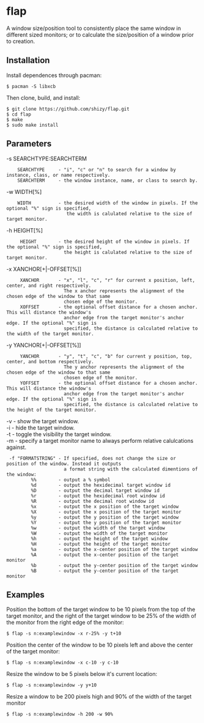 # flap

A window size/position tool to consistently place the same window in different sized monitors; or to calculate the size/position of a window prior to creation.

## Installation

Install dependences through pacman:

```
$ pacman -S libxcb
```

Then clone, build, and install:

```
$ git clone https://github.com/shizy/flap.git
$ cd flap
$ make
$ sudo make install
```

## Parameters

-s SEARCHTYPE:SEARCHTERM
```
    SEARCHTYPE     - "i", "c" or "n" to search for a window by instance, class, or name respectively.
    SEARCHTERM     - the window instance, name, or class to search by.
```
 -w WIDTH[%]
```
    WIDTH          - the desired width of the window in pixels. If the optional "%" sign is specified,
                      the width is calulated relative to the size of target monitor.
```
 -h HEIGHT[%]
```
     HEIGHT        - the desired height of the window in pixels. If the optional "%" sign is specified,
                     the height is calulated relative to the size of target monitor.
```
 -x XANCHOR[+|-OFFSET[%]]
```
     XANCHOR       - "x", "l", "c", "r" for current x position, left, center, and right respectively.
                     The x anchor represents the alignment of the chosen edge of the window to that same
                     chosen edge of the monitor.
     XOFFSET       - the optional offset distance for a chosen anchor. This will distance the window's
                     anchor edge from the target monitor's anchor edge. If the optional "%" sign is
                     specified, the distance is calculated relative to the width of the target monitor.
```
 -y YANCHOR[+|-OFFSET[%]]
```
     YANCHOR       - "y", "t", "c", "b" for current y position, top, center, and bottom respectively.
                     The y anchor represents the alignment of the chosen edge of the window to that same
                     chosen edge of the monitor.
     YOFFSET       - the optional offset distance for a chosen anchor. This will distance the window's
                     anchor edge from the target monitor's anchor edge. If the optional "%" sign is
                     specified, the distance is calculated relative to the height of the target monitor.
```
 -v                - show the target window.<br/>
 -i                - hide the target window.<br/>
 -t                - toggle the visibility the target window.<br/>
 -m                - specify a target monitor name to always perform relative calulcations against.<br/>
```
 -f "FORMATSTRING" - If specified, does not change the size or position of the window. Instead it outputs
                     a format string with the calculated dimentions of the window:
         %%        - output a % symbol
         %d        - output the hexidecimal target window id
         %D        - output the decimal target window id
         %r        - output the hexidecimal root window id
         %R        - output the decimal root window id
         %x        - output the x position of the target window
         %X        - output the x position of the target monitor
         %y        - output the y position of the target window
         %Y        - output the y position of the target monitor
         %w        - output the width of the target window
         %W        - output the width of the target monitor
         %h        - output the height of the target window
         %H        - output the height of the target monitor
         %a        - output the x-center position of the target window
         %A        - output the x-center position of the target monitor
         %b        - output the y-center position of the target window
         %B        - output the y-center position of the target monitor
```

## Examples

Position the bottom of the target window to be 10 pixels from the top of the target monitor, and the right of the target window to be 25% of the width of the monitor from the right edge of the monitor:
```
$ flap -s n:examplewindow -x r-25% -y t+10
```

Position the center of the window to be 10 pixels left and above the center of the target monitor:
```
$ flap -s n:examplewindow -x c-10 -y c-10
```

Resize the window to be 5 pixels below it's current location:
```
$ flap -s n:examplewindow -y y+10
```

Resize a window to be 200 pixels high and 90% of the width of the target monitor
```
$ flap -s n:examplewindow -h 200 -w 90%
```
